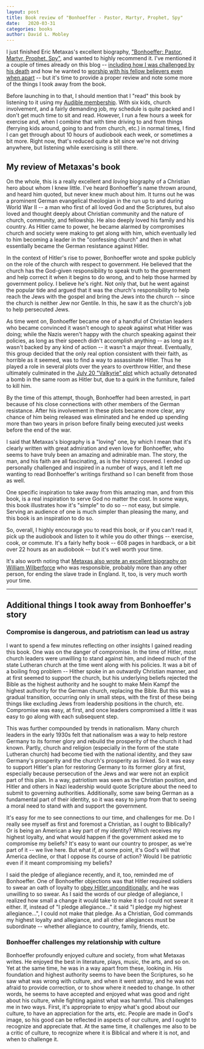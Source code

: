```yaml
---
layout: post
title: Book review of "Bonhoeffer - Pastor, Martyr, Prophet, Spy"
date:   2020-03-31
categories: books
author: David L. Mobley
---
```


I just finished Eric Metaxas's excellent biography,
["Bonhoeffer: Pastor, Martyr, Prophet, Spy"](https://amzn.to/2UPmRkd), and wanted to highly recommend it. I've mentioned it a couple of times already on this blog -- [including how I was challenged by his death](https://heisfaithful.github.io/current/events/2020/03/24/coronavirus8.html) and how he wanted to [worship with his fellow believers even when apart](https://heisfaithful.github.io/church/2020/03/22/coronavirus6.html) -- but it's time to provide a proper review and note some more of the things I took away from the book.

Before launching in to that, I should mention that I "read" this book by listening to it using my [Audible membership](https://amzn.to/3dIyO3Z). With six kids, church involvement, and a fairly demanding job, my schedule is quite packed and I don't get much time to sit and read. However, I run a few hours a week for exercise and, when I combine that with time driving to and from things (ferrying kids around, going to and from church, etc.) in normal times, I find I can get through about 10 hours of audiobook each week, or sometimes a bit more. Right now, that's reduced quite a bit since we're not driving anywhere, but listening while exercising is still there.

## My review of Metaxas's book

On the whole, this is a really excellent and *loving* biography of a Christian hero about whom I knew little. I've heard Bonhoeffer's name thrown around, and heard him quoted, but never knew much about him. It turns out he was a prominent German evangelical theologian in the run up to and during World War II -- a man who first of all loved God and the Scriptures, but also loved and thought deeply about Christian community and the nature of church, community, and fellowship. He also deeply loved his family and his country. As Hitler came to power, he became alarmed by compromises church and society were making to get along with him, which eventually led to him becoming a leader in the "confessing church" and then in what essentially became the German resistance against Hitler.

In the context of Hitler's rise to power, Bonhoeffer wrote and spoke publicly on the role of the church with respect to government. He believed that the church has the God-given responsibility to speak truth to the government and help correct it when it begins to do wrong, and to help those harmed by government policy. I believe he's right. Not only that, but he went against the popular tide and argued that it was the church's responsibility to help reach the Jews with the gospel and bring the Jews into the church -- since the church is neither Jew nor Gentile. In this, he saw it as the church's job to help persecuted Jews.

As time went on, Bonhoeffer became one of a handful of Christian leaders who became convinced it wasn't enough to *speak* against what Hitler was doing; while the Nazis weren't happy with the church speaking against their policies, as long as their speech didn't accomplish anything -- as long as it wasn't backed by any kind of action -- it wasn't a major threat. Eventually, this group decided that the only real option consistent with their faith, as horrible as it seemed, was to find a way to assassinate Hitler. Thus he played a role in several plots over the years to overthrow Hitler, and these ultimately culminated in the [July 20 "Valkyrie" plot](https://en.wikipedia.org/wiki/20_July_plot) which actually detonated a bomb in the same room as Hitler but, due to a quirk in the furniture, failed to kill him.

By the time of this attempt, though, Bonhoeffer had been arrested, in part because of his close connections with other members of the German resistance. After his involvement in these plots became more clear, any chance of him being released was eliminated and he ended up spending more than two years in prison before finally being executed just weeks before the end of the war.

I said that Metaxas's biography is a "loving" one, by which I mean that it's clearly written with great admiration and even love for Bonhoeffer, who seems to have truly been an amazing and admirable man. The story, the man, and his faith are all fascinating, as is the history covered. I ended up personally challenged and inspired in a number of ways, and it left me wanting to read Bonhoeffer's writings firsthand so I can benefit from those as well.

One specific inspiration to take away from this amazing man, and from this book, is a real inspiration to serve God no matter the cost. In some ways, this book illustrates how it's "simple" to do so -- not easy, but simple. Serving an audience of one is much simpler than pleasing the many, and this book is an inspiration to do so.

So, overall, I highly encourage you to read this book, or if you can't read it, pick up the audiobook and listen to it while you do other things -- exercise, cook, or commute. It's a fairly hefty book -- 608 pages in hardback, or a bit over 22 hours as an audiobook -- but it's well worth your time.

It's also worth noting that [Metaxas also wrote an excellent biography on William Wilberforce](https://amzn.to/33YKk6K) who was responsible, probably more than any other person, for ending the slave trade in England. It, too, is very much worth your time.

---

## Additional things I took away from Bonhoeffer's story

### Compromise is dangerous, and patriotism can lead us astray

I want to spend a few minutes reflecting on other insights I gained reading this book. One was on the danger of compromise. In the time of Hitler, most church leaders were unwilling to stand against him, and indeed much of the state Lutheran church at the time went along with his policies. It was a bit of a boiling frog problem -- Hither spoke in an outwardly Christian manner, and at first seemed to support the church, but his underlying beliefs rejected the Bible as the highest authority and he sought to make Mein Kampf the highest authority for the German church, replacing the Bible. But this was a gradual transition, occurring only in small steps, with the first of these being things like excluding Jews from leadership positions in the church, etc. Compromise was easy, at first, and once leaders compromised a little it was easy to go along with each subsequent step.

This was further compounded by trends in nationalism. Many church leaders in the early 1930s felt that nationalism was a way to help restore Germany to its former glory and rebuild the prosperity of the church it had known. Partly, church and religion (especially in the form of the state Lutheran church) had become tied with the national identity, and they saw Germany's prosperity and the church's prosperity as linked. So it was easy to support Hitler's plan for restoring Germany to its former glory at first, especially because persecution of the Jews and war were not an explicit part of this plan. In a way, patriotism was seen as the Christian position, and Hitler and others in Nazi leadership would quote Scripture about the need to submit to governing authorities. Additionally, some saw being German as a fundamental part of their identity, so it was easy to jump from that to seeing a moral need to stand with and support the government.

It's easy for me to see connections to our time, and challenges for me. Do I really see myself as first and foremost a Christian, as I ought to Biblically? Or is being an American a key part of my identity? Which receives my highest loyalty, and what would happen if the government asked me to compromise my beliefs? It's easy to want our country to prosper, as we're part of it -- we live here. But what if, at some point, it's God's will that America decline, or that I oppose its course of action? Would I be patriotic even if it meant compromising my beliefs?

I said the pledge of allegiance recently, and it, too, reminded me of Bonhoeffer. One of Bonhoeffer objections was that Hitler required soldiers to swear an oath of loyalty to [obey Hitler unconditionally](https://en.wikipedia.org/wiki/Hitler_oath), and he was unwilling to so swear. As I said the words of our pledge of allegiance, I realized how small a change it would take to make it so I could not swear it either. If, instead of "I pledge allegiance..." it said "I pledge my highest allegiance...", I could not make that pledge. As a Christian, God commands my highest loyalty and allegiance, and all other allegiances must be subordinate -- whether allegiance to country, family, friends, etc.

### Bonhoeffer challenges my relationship with culture

Bonhoeffer profoundly enjoyed culture and society, from what Metaxas writes. He enjoyed the best in literature, plays, music, the arts, and so on. Yet at the same time, he was in a way apart from these, looking in. His foundation and highest authority seems to have been the Scriptures, so he saw what was wrong with culture, and when it went astray, and he was not afraid to provide correction, or to show where it needed to change. In other words, he seems to have accepted and enjoyed what was good and right about his culture, while fighting against what was harmful. This challenges me in two ways. First, it's appropriate to enjoy what's good about our culture, to have an appreciation for the arts, etc. People are made in God's image, so his good can be reflected in aspects of our culture, and I ought to recognize and appreciate that. At the same time, it challenges me also to be a critic of culture, to recognize where it is Biblical and where it is not, and when to challenge it.
